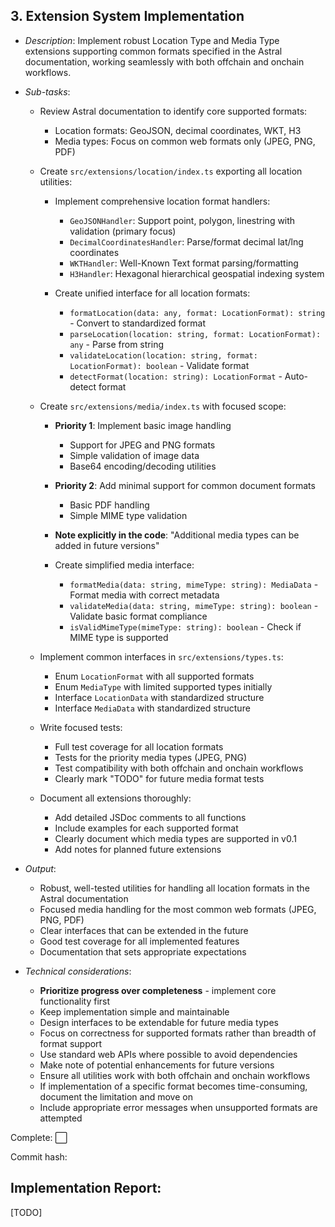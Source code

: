 ## **3. Extension System Implementation**  
   - *Description*: Implement robust Location Type and Media Type extensions supporting common formats specified in the Astral documentation, working seamlessly with both offchain and onchain workflows.
   
   - *Sub-tasks*: 
     - Review Astral documentation to identify core supported formats:
       - Location formats: GeoJSON, decimal coordinates, WKT, H3
       - Media types: Focus on common web formats only (JPEG, PNG, PDF)
     
     - Create `src/extensions/location/index.ts` exporting all location utilities:
       - Implement comprehensive location format handlers:
         - `GeoJSONHandler`: Support point, polygon, linestring with validation (primary focus)
         - `DecimalCoordinatesHandler`: Parse/format decimal lat/lng coordinates
         - `WKTHandler`: Well-Known Text format parsing/formatting
         - `H3Handler`: Hexagonal hierarchical geospatial indexing system
         
       - Create unified interface for all location formats:
         - `formatLocation(data: any, format: LocationFormat): string` - Convert to standardized format
         - `parseLocation(location: string, format: LocationFormat): any` - Parse from string
         - `validateLocation(location: string, format: LocationFormat): boolean` - Validate format
         - `detectFormat(location: string): LocationFormat` - Auto-detect format
     
     - Create `src/extensions/media/index.ts` with focused scope:
       - **Priority 1**: Implement basic image handling
         - Support for JPEG and PNG formats
         - Simple validation of image data
         - Base64 encoding/decoding utilities
         
       - **Priority 2**: Add minimal support for common document formats
         - Basic PDF handling
         - Simple MIME type validation
         
       - **Note explicitly in the code**: "Additional media types can be added in future versions"
         
       - Create simplified media interface:
         - `formatMedia(data: string, mimeType: string): MediaData` - Format media with correct metadata
         - `validateMedia(data: string, mimeType: string): boolean` - Validate basic format compliance
         - `isValidMimeType(mimeType: string): boolean` - Check if MIME type is supported
     
     - Implement common interfaces in `src/extensions/types.ts`:
       - Enum `LocationFormat` with all supported formats
       - Enum `MediaType` with limited supported types initially
       - Interface `LocationData` with standardized structure
       - Interface `MediaData` with standardized structure
     
     - Write focused tests:
       - Full test coverage for all location formats
       - Tests for the priority media types (JPEG, PNG)
       - Test compatibility with both offchain and onchain workflows
       - Clearly mark "TODO" for future media format tests
     
     - Document all extensions thoroughly:
       - Add detailed JSDoc comments to all functions
       - Include examples for each supported format
       - Clearly document which media types are supported in v0.1
       - Add notes for planned future extensions
     
   - *Output*: 
     - Robust, well-tested utilities for handling all location formats in the Astral documentation
     - Focused media handling for the most common web formats (JPEG, PNG, PDF)
     - Clear interfaces that can be extended in the future
     - Good test coverage for all implemented features
     - Documentation that sets appropriate expectations
   
   - *Technical considerations*: 
     - **Prioritize progress over completeness** - implement core functionality first
     - Keep implementation simple and maintainable
     - Design interfaces to be extendable for future media types
     - Focus on correctness for supported formats rather than breadth of format support
     - Use standard web APIs where possible to avoid dependencies
     - Make note of potential enhancements for future versions
     - Ensure all utilities work with both offchain and onchain workflows
     - If implementation of a specific format becomes time-consuming, document the limitation and move on
     - Include appropriate error messages when unsupported formats are attempted

Complete: ⬜️

Commit hash: <todo>

## Implementation Report:

[TODO]